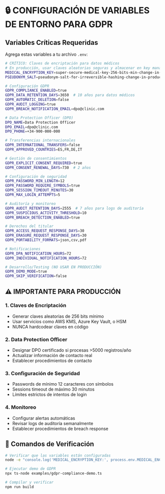 # 🔒 CONFIGURACIÓN DE VARIABLES DE ENTORNO PARA GDPR

## Variables Críticas Requeridas

Agrega estas variables a tu archivo `.env`:

```bash
# CRÍTICO: Claves de encriptación para datos médicos
# En producción, usar claves aleatorias seguras y almacenar en key management
MEDICAL_ENCRYPTION_KEY=super-secure-medical-key-256-bits-min-change-in-production
PSEUDONYM_SALT=pseudonym-salt-for-irreversible-hashing-change-in-production

# Configuración GDPR
GDPR_COMPLIANCE_ENABLED=true
GDPR_DATA_RETENTION_DAYS=3650  # 10 años para datos médicos
GDPR_AUTOMATIC_DELETION=false
GDPR_AUDIT_LOGGING=true
GDPR_BREACH_NOTIFICATION_EMAIL=dpo@clinic.com

# Data Protection Officer (DPO)
DPO_NAME=Data Protection Officer
DPO_EMAIL=dpo@clinic.com
DPO_PHONE=+34-900-000-000

# Transferencias internacionales
GDPR_INTERNATIONAL_TRANSFERS=false
GDPR_APPROVED_COUNTRIES=ES,FR,DE,IT

# Gestión de consentimientos
GDPR_EXPLICIT_CONSENT_REQUIRED=true
GDPR_CONSENT_RENEWAL_DAYS=730  # 2 años

# Configuración de seguridad
GDPR_PASSWORD_MIN_LENGTH=12
GDPR_PASSWORD_REQUIRE_SYMBOLS=true
GDPR_SESSION_TIMEOUT_MINUTES=30
GDPR_MAX_LOGIN_ATTEMPTS=5

# Auditoría y monitoreo
GDPR_AUDIT_RETENTION_DAYS=2555  # 7 años para logs de auditoría
GDPR_SUSPICIOUS_ACTIVITY_THRESHOLD=10
GDPR_BREACH_DETECTION_ENABLED=true

# Derechos del titular
GDPR_ACCESS_REQUEST_RESPONSE_DAYS=30
GDPR_ERASURE_REQUEST_RESPONSE_DAYS=30
GDPR_PORTABILITY_FORMATS=json,csv,pdf

# Notificaciones
GDPR_DPA_NOTIFICATION_HOURS=72
GDPR_INDIVIDUAL_NOTIFICATION_HOURS=72

# Desarrollo/Testing (NO USAR EN PRODUCCIÓN)
GDPR_DEMO_MODE=true
GDPR_SKIP_VERIFICATION=false
```

## ⚠️ IMPORTANTE PARA PRODUCCIÓN

### 1. Claves de Encriptación
- Generar claves aleatorias de 256 bits mínimo
- Usar servicios como AWS KMS, Azure Key Vault, o HSM
- NUNCA hardcodear claves en código

### 2. Data Protection Officer
- Designar DPO certificado si procesas >5000 registros/año
- Actualizar información de contacto real
- Establecer procedimientos de contacto

### 3. Configuración de Seguridad
- Passwords de mínimo 12 caracteres con símbolos
- Sessions timeout de máximo 30 minutos
- Límites estrictos de intentos de login

### 4. Monitoreo
- Configurar alertas automáticas
- Revisar logs de auditoría semanalmente
- Establecer procedimientos de breach response

## 🚀 Comandos de Verificación

```bash
# Verificar que las variables están configuradas
node -e "console.log('MEDICAL_ENCRYPTION_KEY:', process.env.MEDICAL_ENCRYPTION_KEY ? '✅ Configurada' : '❌ Faltante')"

# Ejecutar demo de GDPR
npx ts-node examples/gdpr-compliance-demo.ts

# Compilar y verificar
npm run build
```